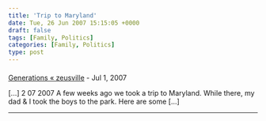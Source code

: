 ```yaml
---
title: 'Trip to Maryland'
date: Tue, 26 Jun 2007 15:15:05 +0000
draft: false
tags: [Family, Politics]
categories: [Family, Politics]
type: post
---
```



#### 
[Generations &laquo; zeusville](http://zeusville.wordpress.com/2007/07/02/generations/ "") - <time datetime="2007-07-02 23:31:09">Jul 1, 2007</time>

\[...\] 2 07 2007 A few weeks ago we took a trip to Maryland. While there, my dad & I took the boys to the park. Here are some \[...\]
<hr />
